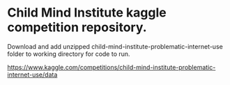 # Child Mind Institute kaggle competition repository.

Download and add unzipped child-mind-institute-problematic-internet-use folder to working directory for code to run.

https://www.kaggle.com/competitions/child-mind-institute-problematic-internet-use/data
